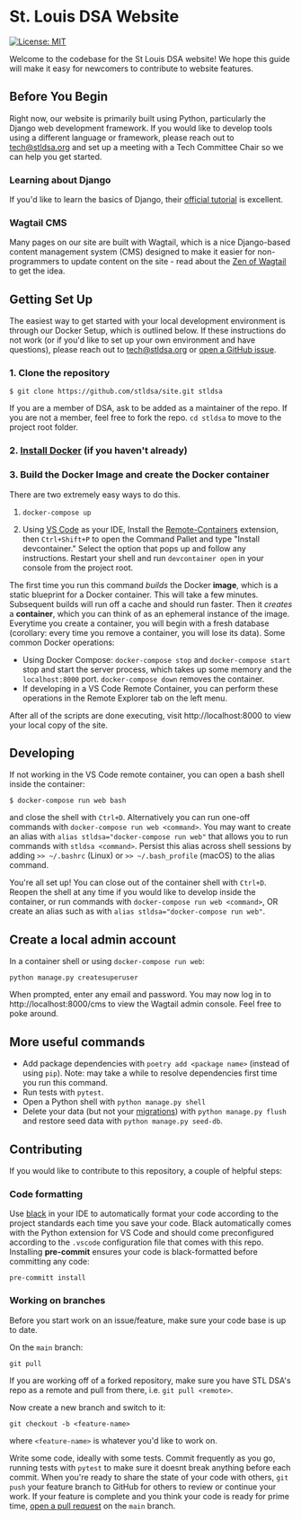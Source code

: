 # St. Louis DSA Website

[![License: MIT](https://img.shields.io/badge/License-MIT-yellow.svg)](https://opensource.org/licenses/MIT)

Welcome to the codebase for the St Louis DSA website! We hope this guide will make it easy for newcomers to contribute to website features.

## Before You Begin

Right now, our website is primarily built using Python, particularly the Django web development framework. If you would like to develop tools using a different language or framework, please reach out to tech@stldsa.org and set up a meeting with a Tech Committee Chair so we can help you get started.

### Learning about Django

 If you'd like to learn the basics of Django, their [official tutorial](https://docs.djangoproject.com/en/3.2/intro/tutorial01/) is excellent.

### Wagtail CMS

Many pages on our site are built with Wagtail, which is a nice Django-based content management system (CMS) designed to make it easier for non-programmers to update content on the site - read about the [Zen of Wagtail](https://docs.wagtail.io/en/stable/getting_started/the_zen_of_wagtail.html) to get the idea.

## Getting Set Up

The easiest way to get started with your local development environment is through our Docker Setup, which is outlined below. If these instructions do not work (or if you'd like to set up your own environment and have questions), please reach out to tech@stldsa.org or [open a GitHub issue](https://github.com/stldsa/site/issues/new/choose).

### 1. Clone the repository

    $ git clone https://github.com/stldsa/site.git stldsa

If you are a member of DSA, ask to be added as a maintainer of the repo. If you are not a member, feel free to fork the repo. `cd stldsa` to move to the project root folder.

### 2. [Install Docker](https://docs.docker.com/engine/install/) (if you haven't already)

### 3. Build the Docker Image and create the Docker container

There are two extremely easy ways to do this.

1. `docker-compose up`
    
2. Using [VS Code](https://code.visualstudio.com/) as your IDE, Install the [Remote-Containers](https://marketplace.visualstudio.com/items?itemName=ms-vscode-remote.remote-containers) extension, then `Ctrl+Shift+P` to open the Command Pallet and type "Install devcontainer." Select the option that pops up and follow any instructions. Restart your shell and run `devcontainer open` in your console from the project root.


 The first time you run this command *builds* the Docker **image**, which is a static blueprint for a Docker container. This will take a few minutes. Subsequent builds will run off a cache and should run faster. Then it *creates* a **container**, which you can think of as an ephemeral instance of the image.  Everytime you create a container, you will begin with a fresh database (corollary: every time you remove a container, you will lose its data). Some common Docker operations:

- Using Docker Compose: `docker-compose stop` and `docker-compose start` stop and start the server process, which takes up some memory and the `localhost:8000` port. `docker-compose down` removes the container.
- If developing in a VS Code Remote Container, you can perform these operations in the Remote Explorer tab on the left menu. 
 
 After all of the scripts are done executing, visit http://localhost:8000 to view your local copy of the site.
    

## Developing

If not working in the VS Code remote container, you can open a bash shell inside the container:

    $ docker-compose run web bash

and close the shell with `Ctrl+D`. Alternatively you can run one-off commands with `docker-compose run web <command>`. You may want to create an alias with `alias stldsa="docker-compose run web"` that allows you to run commands with `stldsa <command>`. Persist this alias across shell sessions by adding `>> ~/.bashrc` (Linux) or `>> ~/.bash_profile` (macOS) to the alias command.
      

You're all set up! You can close out of the container shell with `Ctrl+D`. Reopen the shell at any time if you would like to develop inside the container, or run commands with `docker-compose run web <command>`, OR create an alias such as with `alias stldsa="docker-compose run web"`. 

## Create a local admin account

In a container shell or using `docker-compose run web`: 

    python manage.py createsuperuser

When prompted, enter any email and password. You may now log in to http://localhost:8000/cms to view the Wagtail admin console. Feel free to poke around.

## More useful commands
- Add package dependencies with `poetry add <package name>` (instead of using `pip`). Note: may take a while to resolve dependencies first time you run this command.
- Run tests with `pytest`.
- Open a Python shell with `python manage.py shell`
- Delete your data (but not your [migrations](https://docs.djangoproject.com/en/3.2/topics/migrations/)) with `python manage.py flush` and restore seed data with `python manage.py seed-db`.

## Contributing

If you would like to contribute to this repository, a couple of helpful steps:

### Code formatting

Use [black](https://github.com/psf/black) in your IDE to automatically format your code according to the project standards each time you save your code. Black automatically comes with the Python extension for VS Code and should come preconfigured according to the `.vscode` configuration file that comes with this repo. Installing **pre-commit** ensures your code is black-formatted before committing any code:

    pre-committ install

### Working on branches

Before you start work on an issue/feature, make sure your code base is up to date. 

On the `main` branch:

    git pull

If you are working off of a forked repository, make sure you have STL DSA's repo as a remote and pull from there, i.e. `git pull <remote>`. 

Now create a new branch and switch to it:

    git checkout -b <feature-name>

where `<feature-name>` is whatever you'd like to work on.

Write some code, ideally with some tests. Commit frequently as you go, running tests with `pytest` to make sure it doesnt break anything before each commit. When you're ready to share the state of your code with others, `git push` your feature branch to GitHub for others to review or continue your work. If your feature is complete and you think your code is ready for prime time, [open a pull request](https://docs.github.com/en/github/collaborating-with-pull-requests/proposing-changes-to-your-work-with-pull-requests/creating-a-pull-request) on the `main` branch.
